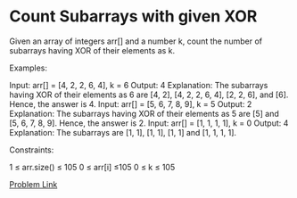 # Count Subarrays with given XOR

Given an array of integers arr[] and a number k, count the number of subarrays having XOR of their elements as k.

Examples: 


Input: arr[] = [4, 2, 2, 6, 4], k = 6
Output: 4
Explanation: The subarrays having XOR of their elements as 6 are [4, 2], [4, 2, 2, 6, 4], [2, 2, 6], and [6]. Hence, the answer is 4.
Input: arr[] = [5, 6, 7, 8, 9], k = 5
Output: 2
Explanation: The subarrays having XOR of their elements as 5 are [5] and [5, 6, 7, 8, 9]. Hence, the answer is 2.
Input: arr[] = [1, 1, 1, 1], k = 0
Output: 4
Explanation: The subarrays are [1, 1], [1, 1], [1, 1] and [1, 1, 1, 1].

Constraints:

1 ≤ arr.size() ≤ 105
0 ≤ arr[i] ≤105
0 ≤ k ≤ 105

[Problem Link](https://www.geeksforgeeks.org/problems/count-subarray-with-given-xor/1)
